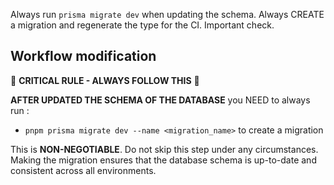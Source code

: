 Always run `prisma migrate dev` when updating the schema. Always CREATE a migration and regenerate the type for the CI. Important check.

## Workflow modification

🚨 **CRITICAL RULE - ALWAYS FOLLOW THIS** 🚨

**AFTER UPDATED THE SCHEMA OF THE DATABASE** you NEED to always run :

- `pnpm prisma migrate dev --name <migration_name>` to create a migration

This is **NON-NEGOTIABLE**. Do not skip this step under any circumstances. Making the migration ensures that the database schema is up-to-date and consistent across all environments.
